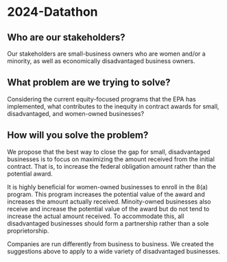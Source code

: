 # 2024-Datathon

## Who are our stakeholders?
Our stakeholders are small-business owners who are women and/or a minority, as well as economically disadvantaged business owners. 

## What problem are we trying to solve?
Considering the current equity-focused programs that the EPA has implemented, what contributes to the inequity in contract awards for small, disadvantaged, and women-owned businesses? 

## How will you solve the problem?
We propose that the best way to close the gap for small, disadvantaged businesses is to focus on maximizing the amount received from the initial contract. That is, to increase the federal obligation amount rather than the potential award.

It is highly beneficial for women-owned businesses to enroll in the 8(a) program. This program increases the potential value of the award and increases the amount actually received. Minoity-owned businesses also receive and increase the potential value of the award but do not tend to increase the actual amount received. To accommodate this, all disadvantaged businesses should form a partnership rather than a sole proprietorship. 

Companies are run differently from business to business. We created the suggestions above to apply to a wide variety of disadvantaged businesses.  
